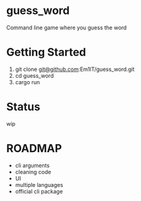 # guess_word

Command line game where you guess the word

# Getting Started

1. git clone git@github.com:Em1lT/guess_word.git
2. cd guess_word
3. cargo run 

# Status

wip

# ROADMAP

- cli arguments
- cleaning code
- UI
- multiple languages
- official cli package

